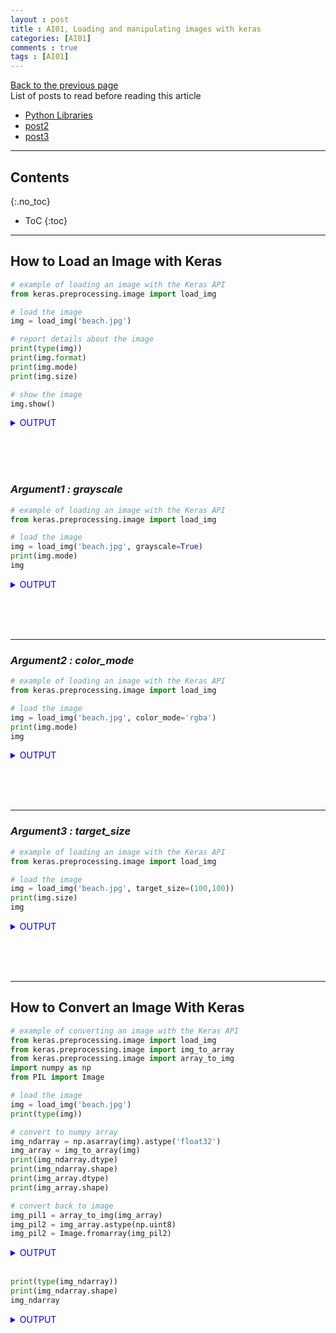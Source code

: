 ```yaml
---
layout : post
title : AI01, Loading and manipulating images with keras
categories: [AI01]
comments : true
tags : [AI01]
---
```

[Back to the previous page](https://userdyk-github.github.io/Study.html) <br>
List of posts to read before reading this article
- <a href='https://userdyk-github.github.io/pl03/PL03-Libraries.html' target="_blank">Python Libraries</a>
- <a href='https://userdyk-github.github.io/'>post2</a>
- <a href='https://userdyk-github.github.io/'>post3</a>

---

## Contents
{:.no_toc}

* ToC
{:toc}

<hr class="division1">

## **How to Load an Image with Keras**

```python
# example of loading an image with the Keras API
from keras.preprocessing.image import load_img

# load the image
img = load_img('beach.jpg')

# report details about the image
print(type(img))
print(img.format)
print(img.mode)
print(img.size)

# show the image
img.show()
```
<details markdown="1">
<summary class='jb-small' style="color:blue">OUTPUT</summary>
<hr class='division3'>
<p>
  <class 'PIL.JpegImagePlugin.JpegImageFile'><br>
  JPEG<br>
  RGB<br>
  (640, 427)
</p>
![beach](https://user-images.githubusercontent.com/52376448/63721646-9e666c80-c88c-11e9-97ee-096cc2a4f9d1.jpg)
<hr class='division3'>
</details>

<br><br><br>

### ***Argument1 : grayscale***
```python
# example of loading an image with the Keras API
from keras.preprocessing.image import load_img

# load the image
img = load_img('beach.jpg', grayscale=True)
print(img.mode)
img
```
<details markdown="1">
<summary class='jb-small' style="color:blue">OUTPUT</summary>
<hr class='division3'>
<p>
  L
</p>
![다운로드](https://user-images.githubusercontent.com/52376448/63721802-f8ffc880-c88c-11e9-9c03-5999a37ca43b.png)
<hr class='division3'>
</details>

<br><br><br>

---

### ***Argument2 : color_mode***

```python
# example of loading an image with the Keras API
from keras.preprocessing.image import load_img

# load the image
img = load_img('beach.jpg', color_mode='rgba')
print(img.mode)
img
```
<details markdown="1">
<summary class='jb-small' style="color:blue">OUTPUT</summary>
<hr class='division3'>
<p>RGBA</p>
![다운로드 (1)](https://user-images.githubusercontent.com/52376448/63722390-0e292700-c88e-11e9-800d-dcdef10fbacc.png)
<hr class='division3'>
</details>

<br><br><br>

---

### ***Argument3 : target_size***

```python
# example of loading an image with the Keras API
from keras.preprocessing.image import load_img

# load the image
img = load_img('beach.jpg', target_size=(100,100))
print(img.size)
img
```
<details markdown="1">
<summary class='jb-small' style="color:blue">OUTPUT</summary>
<hr class='division3'>
<p>(100, 100)</p>
![다운로드 (2)](https://user-images.githubusercontent.com/52376448/63722417-1b461600-c88e-11e9-957d-5ba8aae1318b.png)
<hr class='division3'>
</details>

<br><br><br>


<hr class="division2">


## **How to Convert an Image With Keras**

```python
# example of converting an image with the Keras API
from keras.preprocessing.image import load_img
from keras.preprocessing.image import img_to_array
from keras.preprocessing.image import array_to_img
import numpy as np
from PIL import Image

# load the image
img = load_img('beach.jpg')
print(type(img))

# convert to numpy array
img_ndarray = np.asarray(img).astype('float32')
img_array = img_to_array(img)
print(img_ndarray.dtype)
print(img_ndarray.shape)
print(img_array.dtype)
print(img_array.shape)

# convert back to image
img_pil1 = array_to_img(img_array)
img_pil2 = img_array.astype(np.uint8)
img_pil2 = Image.fromarray(img_pil2)
```
<details markdown="1">
<summary class='jb-small' style="color:blue">OUTPUT</summary>
<hr class='division3'>
<p>
  <class 'PIL.JpegImagePlugin.JpegImageFile'><br>
  float32<br>
  (427, 640, 3)<br>
  float32<br>
  (427, 640, 3)
</p>
<hr class='division3'>
</details>

<br>

```python
print(type(img_ndarray))
print(img_ndarray.shape)
img_ndarray
```
<details markdown="1">
<summary class='jb-small' style="color:blue">OUTPUT</summary>
<hr class='division3'>
<p>
  <class 'numpy.ndarray'><br>
  (427, 640, 3)
</p>
```
array([[[ 47., 107., 195.],
        [ 47., 107., 195.],
        [ 46., 106., 194.],
        ...,
        [ 31.,  97., 191.],
        [ 30.,  96., 190.],
        [ 29.,  95., 189.]],

       [[ 46., 106., 194.],
        [ 47., 107., 195.],
        [ 47., 107., 195.],
        ...,
        [ 31.,  97., 191.],
        [ 31.,  97., 191.],
        [ 30.,  96., 190.]],

       [[ 46., 106., 194.],
        [ 48., 108., 196.],
        [ 51., 108., 197.],
        ...,
        [ 30.,  96., 190.],
        [ 31.,  97., 191.],
        [ 30.,  96., 190.]],

       ...,

       [[  1.,   1.,   3.],
        [  1.,   1.,   3.],
        [  3.,   3.,   1.],
        ...,
        [130., 149., 155.],
        [136., 155., 161.],
        [135., 152., 160.]],

       [[  0.,   1.,   0.],
        [  1.,   2.,   0.],
        [  1.,   2.,   0.],
        ...,
        [123., 143., 144.],
        [129., 148., 152.],
        [131., 148., 155.]],

       [[  1.,   0.,   5.],
        [  0.,   0.,   4.],
        [  0.,   1.,   0.],
        ...,
        [122., 142., 141.],
        [126., 146., 145.],
        [129., 147., 149.]]], dtype=float32)
```
<hr class='division3'>
</details>

<br>

```python
print(type(img_array))
print(img_array.shape)
img_array
```
<details markdown="1">
<summary class='jb-small' style="color:blue">OUTPUT</summary>
<hr class='division3'>
<p>
  <class 'numpy.ndarray'><br>
  (427, 640, 3)
</p>
```
array([[[ 47., 107., 195.],
        [ 47., 107., 195.],
        [ 46., 106., 194.],
        ...,
        [ 31.,  97., 191.],
        [ 30.,  96., 190.],
        [ 29.,  95., 189.]],

       [[ 46., 106., 194.],
        [ 47., 107., 195.],
        [ 47., 107., 195.],
        ...,
        [ 31.,  97., 191.],
        [ 31.,  97., 191.],
        [ 30.,  96., 190.]],

       [[ 46., 106., 194.],
        [ 48., 108., 196.],
        [ 51., 108., 197.],
        ...,
        [ 30.,  96., 190.],
        [ 31.,  97., 191.],
        [ 30.,  96., 190.]],

       ...,

       [[  1.,   1.,   3.],
        [  1.,   1.,   3.],
        [  3.,   3.,   1.],
        ...,
        [130., 149., 155.],
        [136., 155., 161.],
        [135., 152., 160.]],

       [[  0.,   1.,   0.],
        [  1.,   2.,   0.],
        [  1.,   2.,   0.],
        ...,
        [123., 143., 144.],
        [129., 148., 152.],
        [131., 148., 155.]],

       [[  1.,   0.,   5.],
        [  0.,   0.,   4.],
        [  0.,   1.,   0.],
        ...,
        [122., 142., 141.],
        [126., 146., 145.],
        [129., 147., 149.]]], dtype=float32)
```
<hr class='division3'>
</details>

<br>

```python
print(type(img_pil1))
print(img_pil1.format) 
print(img_pil1.mode)
print(img_pil1.size)
img_pil1
```
<details markdown="1">
<summary class='jb-small' style="color:blue">OUTPUT</summary>
<hr class='division3'>
<p>
  <class 'PIL.Image.Image'><br>
  None<br>
  RGB<br>
  (640, 427)
</p>  
![다운로드 (3)](https://user-images.githubusercontent.com/52376448/63722987-585ed800-c88f-11e9-8edf-586712ad87d1.png)
<hr class='division3'>
</details>

<br>

```python
print(type(img_pil2))
print(img_pil2.format) 
print(img_pil2.mode)
print(img_pil2.size)
img_pil2
```
<details markdown="1">
<summary class='jb-small' style="color:blue">OUTPUT</summary>
<hr class='division3'>
<p>
  <class 'PIL.Image.Image'><br>
  None<br>
  RGB<br>
  (640, 427)
</p>  
![다운로드 (4)](https://user-images.githubusercontent.com/52376448/63723086-9825bf80-c88f-11e9-8a45-e1e28158a1db.png)
<hr class='division3'>
</details>

<br><br><br>

<hr class="division2">


## **How to Save an Image With Keras**

```python
# example of saving an image with the Keras API
from keras.preprocessing.image import load_img
from keras.preprocessing.image import save_img
from keras.preprocessing.image import img_to_array

# load image as as grayscale
img = load_img('beach.jpg', color_mode='grayscale')

# convert image to a numpy array
img_array = img_to_array(img)

# save the image with a new filename
save_img('bondi_beach_grayscale.jpg', img_array)

# load the image to confirm it was saved correctly
img = load_img('bondi_beach_grayscale.jpg')
print(type(img))
print(img.format)
print(img.mode)
print(img.size)
img.show()
```
<details markdown="1">
<summary class='jb-small' style="color:blue">OUTPUT</summary>
<hr class='division3'>
<p>
  <class 'PIL.Image.Image'><br>
  None<br>
  RGB<br>
  (640, 427)
</p>
![bondi_beach_grayscale](https://user-images.githubusercontent.com/52376448/63722526-50526880-c88e-11e9-98b3-d8bc432be018.jpg)
<hr class='division3'>
</details>

<br><br><br>


<hr class="division1">

List of posts followed by this article
- [post1](https://userdyk-github.github.io/)
- <a href='https://userdyk-github.github.io/'>post2</a>
- <a href='https://userdyk-github.github.io/'>post3</a>

---

Reference
- [post1](https://userdyk-github.github.io/)
- <a href='https://userdyk-github.github.io/'>post2</a>
- <a href='https://userdyk-github.github.io/'>post3</a>

---

<details markdown="1">
<summary class='jb-small' style="color:blue">OUTPUT</summary>
<hr class='division3'>
<hr class='division3'>
</details>
